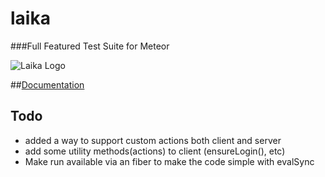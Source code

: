 laika
=====
###Full Featured Test Suite for Meteor

![Laika Logo](http://arunoda.github.io/laika/images/logo.png)

##[Documentation](http://arunoda.github.io/laika/)

## Todo
* added a way to support custom actions both client and server
* add some utility methods(actions) to client (ensureLogin(), etc)
* Make run available via an fiber to make the code simple with evalSync
